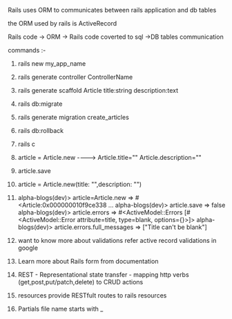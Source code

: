 Rails uses ORM to communicates between rails application and db tables

the ORM used by rails is ActiveRecord

Rails code -> ORM -> Rails code coverted to sql ->DB tables communication

commands :-
1) rails new my_app_name
2) rails generate controller ControllerName
3) rails generate scaffold Article title:string description:text
4) rails db:migrate
5) rails generate migration create_articles
6) rails db:rollback
7) rails c
8) article = Article.new ----> Article.title="" Article.description=""
9) article.save
10) article = Article.new(title: "",description: "")
11) alpha-blogs(dev)> article=Article.new
=> 
#<Article:0x000000010f9ce338
...
alpha-blogs(dev)> article.save
=> false
alpha-blogs(dev)> article.errors
=> #<ActiveModel::Errors [#<ActiveModel::Error attribute=title, type=blank, options={}>]>
alpha-blogs(dev)> article.errors.full_messages
=> ["Title can't be blank"]

12) want to know more about validations refer active record validations in google
13) Learn more about Rails form from documentation

14) REST - Representational state transfer - mapping http verbs (get,post,put/patch,delete) to CRUD actions
15) resources provide RESTfult routes to rails resources
16) Partials file name starts with _